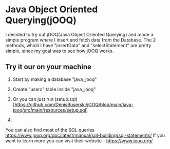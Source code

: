 # Java Object Oriented Querying(jOOQ)

I decided to try out jOOQ(Java Object Oriented Querying) and made a simple program where I insert and fetch data from the Database. The 2 methods, which I have "insertData" and "selectStatement" are pretty simple, since my goal was to see how jOOQ works. 

## Try it our on your machine

1. Start by making a database "java_jooq"
2. Create "users" table inside "java_jooq"
3. Or you can just run (setup.sql)[https://github.com/DenisBuserski/jOOQ/blob/main/java-jooq/src/main/resources/setup.sql]

4. 
You can also find most of the SQL queries https://www.jooq.org/doc/latest/manual/sql-building/sql-statements/
If you want to learn more you can visit their website - https://www.jooq.org/

